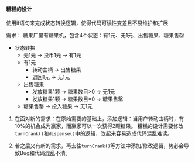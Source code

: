 #### 糟糕的设计

使用if语句来完成状态转换逻辑，使得代码可读性变差且不易维护和扩展

需求：
糖果厂里有糖果机，包含4个状态：有1元、无1元、出售糖果、糖果售罄

- 状态转换
    + 无1元 -> 投币1元 -> 有1元
    + 有1元
        * 转动曲柄 -> 出售糖果
        * 退回1元 -> 无1元
    + 出售糖果
        * 发放糖果1颗 -> 糖果数目>0 -> 无1元
        * 发放糖果1颗 -> 糖果数目=0 -> 糖果售罄
    + 糖果售罄 -> 投入糖果 -> 无1元

1. 在面对新的需求：在原始需要的基础上，添加逻辑：当用户转动曲柄时，有10%的机会成为赢家，而赢家可以一次获得2颗糖果。
糟糕的设计需要修改`turnCrank()`和`dispense()`中的逻辑，改起来容易造成代码混乱难读。

2. 若之后又有新的需求，再去往`turnCrank()`等方法中添加/修改逻辑，势必会导致Bug和代码混乱不清。